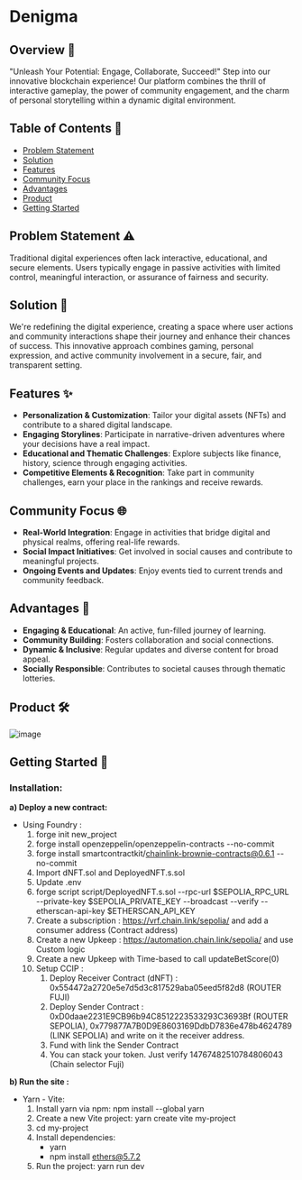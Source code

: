 # Denigma

## Overview 🌟
"Unleash Your Potential: Engage, Collaborate, Succeed!" Step into our innovative blockchain experience! Our platform combines the thrill of interactive gameplay, the power of community engagement, and the charm of personal storytelling within a dynamic digital environment.

## Table of Contents 📑
- [Problem Statement](#problem-statement)
- [Solution](#solution)
- [Features](#features)
- [Community Focus](#community-focus)
- [Advantages](#advantages)
- [Product](#product)
- [Getting Started](#getting-started)

## Problem Statement ⚠️
Traditional digital experiences often lack interactive, educational, and secure elements. Users typically engage in passive activities with limited control, meaningful interaction, or assurance of fairness and security. 

## Solution 📜
We're redefining the digital experience, creating a space where user actions and community interactions shape their journey and enhance their chances of success. This innovative approach combines gaming, personal expression, and active community involvement in a secure, fair, and transparent setting.

## Features ✨
  - **Personalization & Customization**: Tailor your digital assets (NFTs) and contribute to a shared digital landscape.
  - **Engaging Storylines**: Participate in narrative-driven adventures where your decisions have a real impact.
  - **Educational and Thematic Challenges**: Explore subjects like finance, history, science through engaging activities.
  - **Competitive Elements & Recognition**: Take part in community challenges, earn your place in the rankings and receive rewards.

## Community Focus 🌐
  - **Real-World Integration**: Engage in activities that bridge digital and physical realms, offering real-life rewards.
  - **Social Impact Initiatives**: Get involved in social causes and contribute to meaningful projects.
  - **Ongoing Events and Updates**: Enjoy events tied to current trends and community feedback.

## Advantages 💎
- **Engaging & Educational**: An active, fun-filled journey of learning.
- **Community Building**: Fosters collaboration and social connections.
- **Dynamic & Inclusive**: Regular updates and diverse content for broad appeal.
- **Socially Responsible**: Contributes to societal causes through thematic lotteries.

## Product 🛠️
![image](https://github.com/MarcBTHT/Denigma/assets/116173196/e4cada7d-26d2-4563-a3c5-12c8dd3a5bf5)

## Getting Started 🚀

### Installation:

**a) Deploy a new contract:**
- Using Foundry :
	1) forge init new_project
  	2) forge install openzeppelin/openzeppelin-contracts --no-commit
  	3) forge install smartcontractkit/chainlink-brownie-contracts@0.6.1 --no-commit
  	4) Import dNFT.sol and DeployedNFT.s.sol
  	5) Update .env
  	6) forge script script/DeployedNFT.s.sol --rpc-url $SEPOLIA_RPC_URL --private-key $SEPOLIA_PRIVATE_KEY --broadcast --verify --etherscan-api-key $ETHERSCAN_API_KEY
  	7) Create a subscription : https://vrf.chain.link/sepolia/ and add a consumer address (Contract address)
  	8) Create a new Upkeep : https://automation.chain.link/sepolia/ and use Custom logic
  	9) Create a new Upkeep with Time-based to call updateBetScore(0)
  	10) Setup CCIP :
  	      1) Deploy Receiver Contract (dNFT) : 0x554472a2720e5e7d5d3c817529aba05eed5f82d8 (ROUTER FUJI)
  	      2) Deploy Sender Contract : 0xD0daae2231E9CB96b94C8512223533293C3693Bf (ROUTER SEPOLIA), 0x779877A7B0D9E8603169DdbD7836e478b4624789 (LINK SEPOLIA) and write on it the receiver address.
  	      3) Fund with link the Sender Contract
  	      4) You can stack your token. Just verify 14767482510784806043 (Chain selector Fuji)

**b) Run the site :**
- Yarn - Vite:
	1) Install yarn via npm: npm install --global yarn
	2) Create a new Vite project: yarn create vite my-project
	3) cd my-project
	4) Install dependencies: 
  		- yarn
  		- npm install ethers@5.7.2
	5) Run the project: yarn run dev
